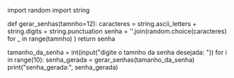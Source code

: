 import random
import string

def gerar_senhas(tamnho=12):
    caracteres = string.ascii_letters + string.digits + string.punctuation
    senha = ''.join(random.choice(caracteres) for _ in range(tamnho) )
    return senha
 
tamanho_da_senha = int(input("digite o tamnho da senha desejada: "))
for i in range(10):
    senha_gerada = gerar_senhas(tamanho_da_senha)   
    print("senha_gerada:", senha_gerada)  
